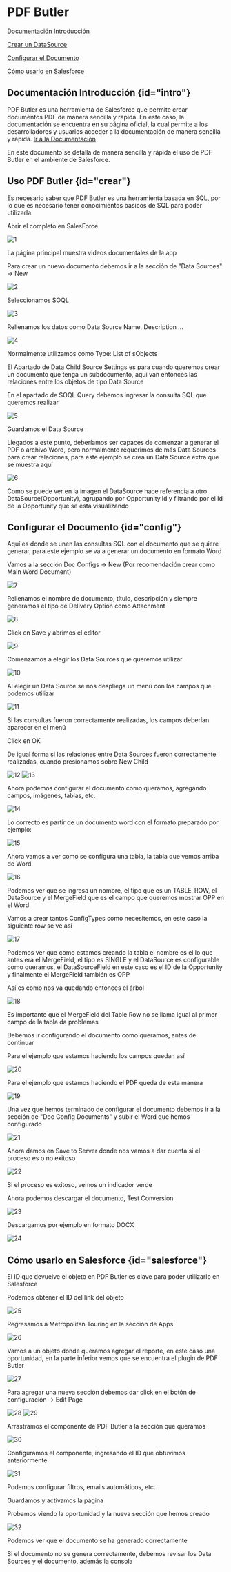 # PDF Butler

<procedure>
    <step>
        <p><a href="#intro">Documentación Introducción</a></p>
    </step>
    <step>
        <p><a href="#crear">Crear un DataSource</a></p>
    </step>
    <step>
        <p><a href="#config"> Configurar el Documento</a></p>
    </step>
    <step>
        <p><a href="#salesforce"> Cómo usarlo en Salesforce</a></p>
    </step>
</procedure>

## Documentación Introducción {id="intro"}

PDF Butler es una herramienta de Salesforce que permite crear documentos PDF de manera sencilla y rápida. En este caso, la documentación se encuentra en 
su página oficial, la cual permite a los desarrolladores y usuarios acceder a la documentación de manera sencilla y rápida.
<a href="https://www.pdfbutler.com/academy.html">Ir a la Documentación</a>

En este documento se detalla de manera sencilla y rápida el uso de PDF Butler en el ambiente de Salesforce.


## Uso PDF Butler {id="crear"}

Es necesario saber que PDF Butler es una herramienta basada en SQL, por lo que es necesario tener conocimientos básicos de SQL para poder utilizarla. 

<procedure>
    <step>
        <p>Abrir el completo en SalesForce</p>
        <img src="../images/PDF_BUTLER/1.png" alt="1"/>
        <p>La página principal muestra videos documentales de la app</p>
    </step>
    <step>
        <p>Para crear un nuevo documento debemos ir a la sección de "Data Sources" -> New</p>
        <img src="../images/PDF_BUTLER/2.png" alt="2"/>
    </step>
    <step>
        <p>Seleccionamos SOQL</p>
        <img src="../images/PDF_BUTLER/3.png" alt="3"/>
    </step>
    <step>
        <p>Rellenamos los datos como Data Source Name, Description ... </p>
        <img src="../images/PDF_BUTLER/4.png" alt="4"/>
        <warning>
            <p>Normalmente utilizamos como Type: List of sObjects</p>
        </warning>
        <warning>
            <p>El Apartado de Data Child Source Settings es para cuando queremos crear un documento que tenga un subdocumento, aquí van entonces las relaciones
            entre los objetos de tipo Data Source</p>
        </warning>
    </step>
    <step>
        <p>En el apartado de SOQL Query debemos ingresar la consulta SQL que queremos realizar</p>
        <img src="../images/PDF_BUTLER/5.png" alt="5"/>
    </step>
    <step>
        <p>Guardamos el Data Source</p>
    </step>
    <step>
        <p>Llegados a este punto, deberíamos ser capaces de comenzar a generar el PDF o archivo Word, pero normalmente
        requerimos de más Data Sources para crear relaciones, para este ejemplo se crea un Data Source extra que se muestra aquí</p>
        <img src="../images/PDF_BUTLER/6.png" alt="6"/>
        <warning>
            <p>Como se puede ver en la imagen el DataSource hace referencia a otro DataSource(Opportunity), agrupando por
                Opportunity.Id y filtrando por el Id de la Opportunity que se está visualizando</p>
        </warning>
    </step>
</procedure>

## Configurar el Documento {id="config"}

Aquí es donde se unen las consultas SQL con el documento que se quiere generar, para este ejemplo se va a generar un documento
en formato Word

<procedure>
    <step>
        <p>Vamos a la sección Doc Configs -> New (Por recomendación crear como Main Word Document)</p>
        <img src="../images/PDF_BUTLER/7.png" alt="7"/>
    </step>
    <step>
        <p>Rellenamos el nombre de documento, título, descripción y siempre generamos el tipo de Delivery Option como Attachment</p>
        <img src="../images/PDF_BUTLER/8.png" alt="8"/>
    </step>
    <step>
        <p>Click en Save y abrimos el editor</p>
        <img src="../images/PDF_BUTLER/9.png" alt="9"/>
    </step>
    <step>
        <p>Comenzamos a elegir los Data Sources que queremos utilizar</p>
        <img src="../images/PDF_BUTLER/10.png" alt="10"/>
    </step>
    <step>
        <p>Al elegir un Data Source se nos despliega un menú con los campos que podemos utilizar</p>
        <img src="../images/PDF_BUTLER/11.png" alt="11"/>
        <warning>
            <p>Si las consultas fueron correctamente realizadas, los campos deberían aparecer en el menú</p>
        </warning>
    </step>
    <step>
        <p>Click en OK</p>
    </step>
    <step>
        <p> De igual forma si las relaciones entre Data Sources fueron correctamente realizadas, cuando presionamos sobre New Child </p>
        <img src="../images/PDF_BUTLER/12.png" alt="12"/>
        <img src="../images/PDF_BUTLER/13.png" alt="13"/>
    </step>
    <step>
        <p>Ahora podemos configurar el documento como queramos, agregando campos, imágenes, tablas, etc.</p>
        <img src="../images/PDF_BUTLER/14.png" alt="14"/>
        <warning>
            <p>Lo correcto es partir de un documento word con el formato preparado por ejemplo:</p>
            <img src="../images/PDF_BUTLER/15.png" alt="15"/>
        </warning>
    </step>
    <step>
        <p>Ahora vamos a ver como se configura una tabla, la tabla que vemos arriba de Word</p>
        <img src="../images/PDF_BUTLER/16.png" alt="16"/>
        <p>Podemos ver que se ingresa un nombre, el tipo que es un TABLE_ROW, el DataSource y el MergeField que es el campo que queremos mostrar OPP en el Word</p>
    </step>
    <step>
        <p>Vamos a crear tantos ConfigTypes como necesitemos, en este caso la siguiente row se ve así</p>
        <img src="../images/PDF_BUTLER/17.png" alt="17"/>
        <p>Podemos ver que como estamos creando la tabla el nombre es el lo que antes era el MergeField, el tipo es SINGLE y el DataSource es configurable como queramos, el DataSourceField en este caso es el ID de la Opportunity y finalmente el MergeField también es OPP</p>
        <warning>
            <p>Así es como nos va quedando entonces el árbol</p>
            <img src="../images/PDF_BUTLER/18.png" alt="18"/>
        </warning>
        <warning>
            <p>Es importante que el MergeField del Table Row no se llama igual al primer campo de la tabla da problemas</p>
        </warning>
    </step>
    <step>
        <p>Debemos ir configurando el documento como queramos, antes de continuar </p>
        <warning>
            <p>Para el ejemplo que estamos haciendo los campos quedan así</p>
            <img src="../images/PDF_BUTLER/20.png" alt="20"/>
            <p>Para el ejemplo que estamos haciendo el PDF queda de esta manera</p>
            <img src="../images/PDF_BUTLER/19.png" alt="19"/>
        </warning>
    </step>
    <step>
        <p>Una vez que hemos terminado de configurar el documento debemos ir a la sección de "Doc Config Documents" y subir el Word que hemos configurado</p>
        <img src="../images/PDF_BUTLER/21.png" alt="21"/>
    </step>
    <step>
        <p>Ahora damos en Save to Server donde nos vamos a dar cuenta si el proceso es o no exitoso</p>
        <img src="../images/PDF_BUTLER/22.png" alt="22"/>
        <warning>
            <p>Si el proceso es exitoso, vemos un indicador verde</p>
        </warning>
    </step>
    <step>
        <p>Ahora podemos descargar el documento, Test Conversion </p>
        <img src="../images/PDF_BUTLER/23.png" alt="23"/>
    </step>
    <step>
        <p>Descargamos por ejemplo en formato DOCX</p>
        <img src="../images/PDF_BUTLER/24.png" alt="24"/>
    </step>
</procedure>

## Cómo usarlo en Salesforce {id="salesforce"}

El ID que devuelve el objeto en PDF Butler es clave para poder utilizarlo en Salesforce

<procedure>
    <step>
        <p>Podemos obtener el ID del link del objeto</p>
        <img src="../images/PDF_BUTLER/25.png" alt="25"/>
    </step>
    <step>
        <p>Regresamos a Metropolitan Touring en la sección de Apps</p>
        <img src="../images/PDF_BUTLER/26.png" alt="26"/>
    </step>
    <step>
        <p>Vamos a un objeto donde queramos agregar el reporte, en este caso una oportunidad, en la parte inferior vemos que se encuentra el plugin de PDF Butler</p>
        <img src="../images/PDF_BUTLER/27.png" alt="27"/>
    </step>
    <step>
        <p>Para agregar una nueva sección debemos dar click en el botón de configuración -> Edit Page</p>
        <img src="../images/PDF_BUTLER/28.png" alt="28"/>
        <img src="../images/PDF_BUTLER/29.png" alt="29"/>
    </step>
    <step>
        <p>Arrastramos el componente de PDF Butler a la sección que queramos</p>
        <img src="../images/PDF_BUTLER/30.png" alt="30"/>
    </step>
    <step>
        <p>Configuramos el componente, ingresando el ID que obtuvimos anteriormente</p>
        <img src="../images/PDF_BUTLER/31.png" alt="31"/>
        <warning>
            <p>Podemos configurar filtros, emails automáticos, etc.</p>
        </warning>
    </step>
    <step>
        <p>Guardamos y activamos la página</p>
    </step>
    <step>
        <p>Probamos viendo la oportunidad y la nueva sección que hemos creado</p>
        <img src="../images/PDF_BUTLER/32.png" alt="32"/>
    </step>
    <step>
        <p>Podemos ver que el documento se ha generado correctamente</p>
        <warning>
            <p>Si el documento no se genera correctamente, debemos revisar los Data Sources y el documento, además la consola</p>
        </warning>
    </step>
</procedure>


